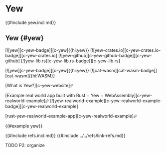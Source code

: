 # Yew

{{#include yew.incl.md}}

## Yew {#yew}

[![yew][c-yew-badge]][c-yew]{{hi:yew}}
[![yew-crates.io][c-yew-crates.io-badge]][c-yew-crates.io]
[![yew-github][c-yew-github-badge]][c-yew-github]
[![yew-lib.rs][c-yew-lib.rs-badge]][c-yew-lib.rs]

[![yew][c-yew-badge]][c-yew]{{hi:yew}} [![cat-wasm][cat-wasm-badge]][cat-wasm]{{hi:WASM}}

[What is Yew?][c-yew-website]⮳

[Example real world app built with Rust + Yew + WebAssembly][c-yew-realworld-example]⮳ [![yew-realworld-example][c-yew-realworld-example-badge]][c-yew-realworld-example]

[rust-yew-realworld-example-app][c-yew-realworld-example]⮳

{{#example yew}}

{{#include refs.incl.md}}
{{#include ../../refs/link-refs.md}}

<div class="hidden">
TODO P2: organize
</div>
